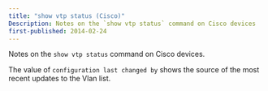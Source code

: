 ```yaml
---
title: "show vtp status (Cisco)"
Description: Notes on the `show vtp status` command on Cisco devices
first-published: 2014-02-24
---
```


Notes on the `show vtp status` command on Cisco devices.

The value of `configuration last changed by` shows the source of the 
most recent updates to the Vlan list.
